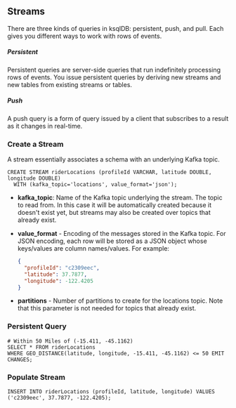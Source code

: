 ## Streams
There are three kinds of queries in ksqlDB: persistent, push, and pull. Each gives you different ways to work with rows of events.

##### Persistent
Persistent queries are server-side queries that run indefinitely processing rows of events. You issue persistent queries by deriving new streams and new tables from existing streams or tables.

##### Push
A push query is a form of query issued by a client that subscribes to a result as it changes in real-time.

### Create a Stream
A stream essentially associates a schema with an underlying Kafka topic.
```shell
CREATE STREAM riderLocations (profileId VARCHAR, latitude DOUBLE, longitude DOUBLE)
  WITH (kafka_topic='locations', value_format='json');
```

* __kafka_topic__: Name of the Kafka topic underlying the stream. The topic to read from. 
  In this case it will be automatically created because it doesn't exist yet,
  but streams may also be created over topics that already exist.
  
* __value_format__ - Encoding of the messages stored in the Kafka topic. For JSON encoding, 
  each row will be stored as a JSON object whose keys/values are column names/values.
  For example: 
  ```json
  {
    "profileId": "c2309eec",
    "latitude": 37.7877,
    "longitude": -122.4205
  }
  ```

* __partitions__ - Number of partitions to create for the locations topic. 
  Note that this parameter is not needed for topics that already exist.


### Persistent Query
```shell
# Within 50 Miles of (-15.411, -45.1162)
SELECT * FROM riderLocations
WHERE GEO_DISTANCE(latitude, longitude, -15.411, -45.1162) <= 50 EMIT CHANGES;
```


### Populate Stream
```shell
INSERT INTO riderLocations (profileId, latitude, longitude) VALUES ('c2309eec', 37.7877, -122.4205);
```
